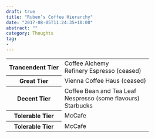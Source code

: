 ```yaml
---
draft: true
title: "Ruben’s Coffee Hierarchy"
date: "2017-08-05T11:24:35+10:00"
abstract: ""
category: Thoughts
tag:
- 
---
```


<table>
<tr>
<th>Trancendent Tier</th>
<td>Coffee Alchemy<br />Refinery Espresso (ceased)</td>
</tr>
<tr>
<th>Great Tier</th>
<td>Vienna Coffee Haus (ceased)</td>
</tr>
<tr>
<th>Decent Tier</th>
<td>Coffee Bean and Tea Leaf<br />
    Nespresso (some flavours)<br />
    Starbucks
</td>
</tr>
<tr>
<th>Tolerable Tier</th>
<td>McCafe</td>
</tr>
<tr>
<th>Tolerable Tier</th>
<td>McCafe</td>
</tr>
</table>

